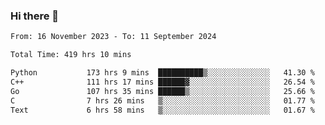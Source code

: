 ### Hi there 👋

<!--
**floyiac/floyiac** is a ✨ _special_ ✨ repository because its `README.md` (this file) appears on your GitHub profile.

Here are some ideas to get you started:

- 🔭 I’m currently working on ...
- 🌱 I’m currently learning ...
- 👯 I’m looking to collaborate on ...
- 🤔 I’m looking for help with ...
- 💬 Ask me about ...
- 📫 How to reach me: ...
- 😄 Pronouns: ...
- ⚡ Fun fact: ...
-->

<!--START_SECTION:waka-->

```txt
From: 16 November 2023 - To: 11 September 2024

Total Time: 419 hrs 10 mins

Python           173 hrs 9 mins  ██████████▒░░░░░░░░░░░░░░   41.30 %
C++              111 hrs 17 mins ██████▓░░░░░░░░░░░░░░░░░░   26.54 %
Go               107 hrs 35 mins ██████▒░░░░░░░░░░░░░░░░░░   25.66 %
C                7 hrs 26 mins   ▒░░░░░░░░░░░░░░░░░░░░░░░░   01.77 %
Text             6 hrs 58 mins   ▒░░░░░░░░░░░░░░░░░░░░░░░░   01.67 %
```

<!--END_SECTION:waka-->
